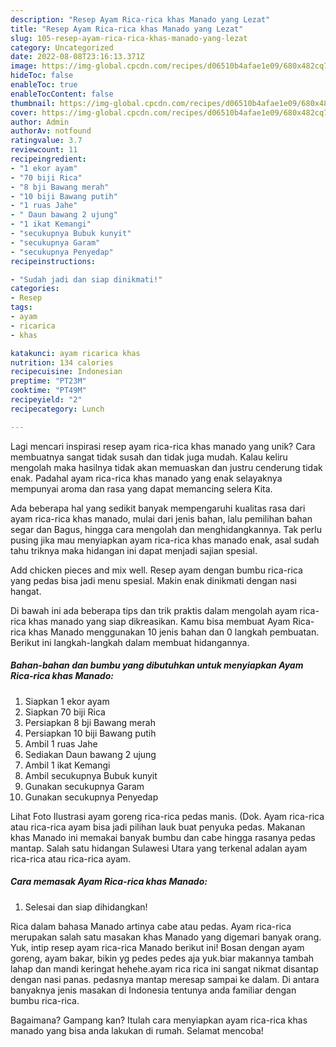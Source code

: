 ```yaml
---
description: "Resep Ayam Rica-rica khas Manado yang Lezat"
title: "Resep Ayam Rica-rica khas Manado yang Lezat"
slug: 105-resep-ayam-rica-rica-khas-manado-yang-lezat
category: Uncategorized
date: 2022-08-08T23:16:13.371Z
image: https://img-global.cpcdn.com/recipes/d06510b4afae1e09/680x482cq70/ayam-rica-rica-khas-manado-foto-resep-utama.jpg
hideToc: false
enableToc: true
enableTocContent: false
thumbnail: https://img-global.cpcdn.com/recipes/d06510b4afae1e09/680x482cq70/ayam-rica-rica-khas-manado-foto-resep-utama.jpg
cover: https://img-global.cpcdn.com/recipes/d06510b4afae1e09/680x482cq70/ayam-rica-rica-khas-manado-foto-resep-utama.jpg
author: Admin
authorAv: notfound
ratingvalue: 3.7
reviewcount: 11
recipeingredient:
- "1 ekor ayam"
- "70 biji Rica"
- "8 bji Bawang merah"
- "10 biji Bawang putih"
- "1 ruas Jahe"
- " Daun bawang 2 ujung"
- "1 ikat Kemangi"
- "secukupnya Bubuk kunyit"
- "secukupnya Garam"
- "secukupnya Penyedap"
recipeinstructions:

- "Sudah jadi dan siap dinikmati!"
categories:
- Resep
tags:
- ayam
- ricarica
- khas

katakunci: ayam ricarica khas 
nutrition: 134 calories
recipecuisine: Indonesian
preptime: "PT23M"
cooktime: "PT49M"
recipeyield: "2"
recipecategory: Lunch

---
```





Lagi mencari inspirasi resep ayam rica-rica khas manado yang unik? Cara membuatnya sangat tidak susah dan tidak juga mudah. Kalau keliru mengolah maka hasilnya tidak akan memuaskan dan justru cenderung tidak enak. Padahal ayam rica-rica khas manado yang enak selayaknya mempunyai aroma dan rasa yang dapat memancing selera Kita.





Ada beberapa hal yang sedikit banyak mempengaruhi kualitas rasa dari ayam rica-rica khas manado, mulai dari jenis bahan, lalu pemilihan bahan segar dan Bagus, hingga cara mengolah dan menghidangkannya. Tak perlu pusing jika mau menyiapkan ayam rica-rica khas manado enak,      asal sudah tahu triknya maka hidangan ini dapat menjadi sajian spesial.














Add chicken pieces and mix well. Resep ayam dengan bumbu rica-rica yang pedas bisa jadi menu spesial. Makin enak dinikmati dengan nasi hangat.






Di bawah ini ada beberapa tips dan trik praktis dalam mengolah ayam rica-rica khas manado yang siap dikreasikan. Kamu bisa membuat Ayam Rica-rica khas Manado menggunakan 10 jenis bahan dan 0 langkah pembuatan. Berikut ini langkah-langkah dalam membuat hidangannya.

<!--inarticleads1-->

##### Bahan-bahan dan bumbu yang dibutuhkan untuk menyiapkan Ayam Rica-rica khas Manado:

1. Siapkan 1 ekor ayam
1. Siapkan 70 biji Rica
1. Persiapkan 8 bji Bawang merah
1. Persiapkan 10 biji Bawang putih
1. Ambil 1 ruas Jahe
1. Sediakan  Daun bawang 2 ujung
1. Ambil 1 ikat Kemangi
1. Ambil secukupnya Bubuk kunyit
1. Gunakan secukupnya Garam
1. Gunakan secukupnya Penyedap


Lihat Foto Ilustrasi ayam goreng rica-rica pedas manis. (Dok. Ayam rica-rica atau rica-rica ayam bisa jadi pilihan lauk buat penyuka pedas. Makanan khas Manado ini memakai banyak bumbu dan cabe hingga rasanya pedas mantap. Salah satu hidangan Sulawesi Utara yang terkenal adalan ayam rica-rica atau rica-rica ayam. 

<!--inarticleads2-->

##### Cara memasak Ayam Rica-rica khas Manado:


1. Selesai dan siap dihidangkan!

Rica dalam bahasa Manado artinya cabe atau pedas. Ayam rica-rica merupakan salah satu masakan khas Manado yang digemari banyak orang. Yuk, intip resep ayam rica-rica Manado berikut ini! Bosan dengan ayam goreng, ayam bakar, bikin yg pedes pedes aja yuk.biar makannya tambah lahap dan mandi keringat hehehe.ayam rica rica ini sangat nikmat disantap dengan nasi panas. pedasnya mantap meresap sampai ke dalam. Di antara banyaknya jenis masakan di Indonesia tentunya anda familiar dengan bumbu rica-rica. 

Bagaimana? Gampang kan? Itulah cara menyiapkan ayam rica-rica khas manado yang bisa anda lakukan di rumah. Selamat mencoba!

